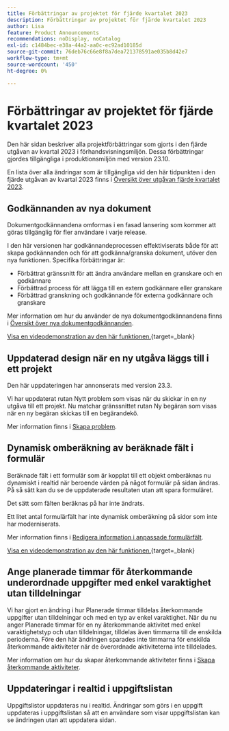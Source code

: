 ```yaml
---
title: Förbättringar av projektet för fjärde kvartalet 2023
description: Förbättringar av projektet för fjärde kvartalet 2023
author: Lisa
feature: Product Announcements
recommendations: noDisplay, noCatalog
exl-id: c1484bec-e38a-44a2-aa0c-ec92ad10185d
source-git-commit: 76deb76c66e8f8a7dea721378591ae035b8d42e7
workflow-type: tm+mt
source-wordcount: '450'
ht-degree: 0%

---
```


# Förbättringar av projektet för fjärde kvartalet 2023

Den här sidan beskriver alla projektförbättringar som gjorts i den fjärde utgåvan av kvartal 2023 i förhandsvisningsmiljön. Dessa förbättringar gjordes tillgängliga i produktionsmiljön med version 23.10.

En lista över alla ändringar som är tillgängliga vid den här tidpunkten i den fjärde utgåvan av kvartal 2023 finns i [Översikt över utgåvan fjärde kvartalet 2023](/help/quicksilver/product-announcements/product-releases/23-q4-release-activity/23-q4-release-overview.md).

## Godkännanden av nya dokument

Dokumentgodkännandena omformas i en fasad lansering som kommer att göras tillgänglig för fler användare i varje release.

I den här versionen har godkännandeprocessen effektiviserats både för att skapa godkännanden och för att godkänna/granska dokument, utöver den nya funktionen. Specifika förbättringar är:

* Förbättrat gränssnitt för att ändra användare mellan en granskare och en godkännare
* Förbättrad process för att lägga till en extern godkännare eller granskare
* Förbättrad granskning och godkännande för externa godkännare och granskare

Mer information om hur du använder de nya dokumentgodkännandena finns i [Översikt över nya dokumentgodkännanden](/help/quicksilver/review-and-approve-work/document-reviews-and-approvals/document-approvals-overview.md).

[Visa en videodemonstration av den här funktionen.](https://video.tv.adobe.com/v/3424867){target=_blank}

## Uppdaterad design när en ny utgåva läggs till i ett projekt

Den här uppdateringen har annonserats med version 23.3.

Vi har uppdaterat rutan Nytt problem som visas när du skickar in en ny utgåva till ett projekt. Nu matchar gränssnittet rutan Ny begäran som visas när en ny begäran skickas till en begärandekö.

Mer information finns i [Skapa problem](/help/quicksilver/manage-work/issues/manage-issues/create-issues.md).

## Dynamisk omberäkning av beräknade fält i formulär

Beräknade fält i ett formulär som är kopplat till ett objekt omberäknas nu dynamiskt i realtid när beroende värden på något formulär på sidan ändras. På så sätt kan du se de uppdaterade resultaten utan att spara formuläret.

Det sätt som fälten beräknas på har inte ändrats.

Ett litet antal formulärfält har inte dynamisk omberäkning på sidor som inte har moderniserats.

Mer information finns i [Redigera information i anpassade formulärfält](/help/quicksilver/workfront-basics/work-with-custom-forms/edit-custom-forms.md).

[Visa en videodemonstration av den här funktionen.](https://video.tv.adobe.com/v/3422678/){target=_blank}

## Ange planerade timmar för återkommande underordnade uppgifter med enkel varaktighet utan tilldelningar

Vi har gjort en ändring i hur Planerade timmar tilldelas återkommande uppgifter utan tilldelningar och med en typ av enkel varaktighet. När du nu anger Planerade timmar för en ny återkommande aktivitet med enkel varaktighetstyp och utan tilldelningar, tilldelas även timmarna till de enskilda perioderna. Före den här ändringen sparades inte timmarna för enskilda återkommande aktiviteter när de överordnade aktiviteterna inte tilldelades.

Mer information om hur du skapar återkommande aktiviteter finns i [Skapa återkommande aktiviteter](/help/quicksilver/manage-work/tasks/create-tasks/create-recurring-tasks.md).

## Uppdateringar i realtid i uppgiftslistan

Uppgiftslistor uppdateras nu i realtid. Ändringar som görs i en uppgift uppdateras i uppgiftslistan så att en användare som visar uppgiftslistan kan se ändringen utan att uppdatera sidan.
